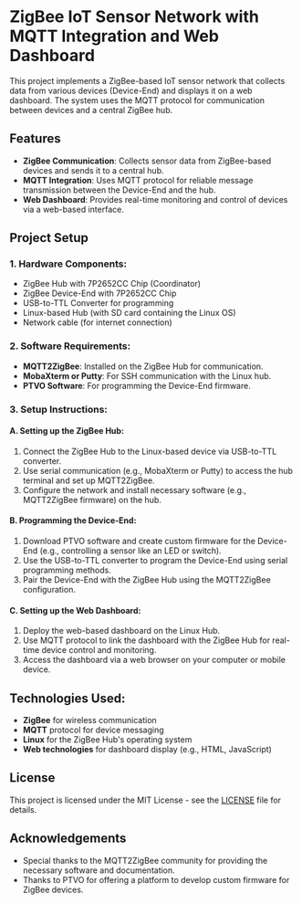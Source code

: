 # ZigBee IoT Sensor Network with MQTT Integration and Web Dashboard

This project implements a ZigBee-based IoT sensor network that collects data from various devices (Device-End) and displays it on a web dashboard. The system uses the MQTT protocol for communication between devices and a central ZigBee hub. 

## Features
- **ZigBee Communication**: Collects sensor data from ZigBee-based devices and sends it to a central hub.
- **MQTT Integration**: Uses MQTT protocol for reliable message transmission between the Device-End and the hub.
- **Web Dashboard**: Provides real-time monitoring and control of devices via a web-based interface.

## Project Setup

### 1. **Hardware Components**:
- ZigBee Hub with 7P2652CC Chip (Coordinator)
- ZigBee Device-End with 7P2652CC Chip
- USB-to-TTL Converter for programming
- Linux-based Hub (with SD card containing the Linux OS)
- Network cable (for internet connection)
  
### 2. **Software Requirements**:
- **MQTT2ZigBee**: Installed on the ZigBee Hub for communication.
- **MobaXterm or Putty**: For SSH communication with the Linux hub.
- **PTVO Software**: For programming the Device-End firmware.

### 3. **Setup Instructions**:

#### A. **Setting up the ZigBee Hub**:
1. Connect the ZigBee Hub to the Linux-based device via USB-to-TTL converter.
2. Use serial communication (e.g., MobaXterm or Putty) to access the hub terminal and set up MQTT2ZigBee.
3. Configure the network and install necessary software (e.g., MQTT2ZigBee firmware) on the hub.

#### B. **Programming the Device-End**:
1. Download PTVO software and create custom firmware for the Device-End (e.g., controlling a sensor like an LED or switch).
2. Use the USB-to-TTL converter to program the Device-End using serial programming methods.
3. Pair the Device-End with the ZigBee Hub using the MQTT2ZigBee configuration.

#### C. **Setting up the Web Dashboard**:
1. Deploy the web-based dashboard on the Linux Hub.
2. Use MQTT protocol to link the dashboard with the ZigBee Hub for real-time device control and monitoring.
3. Access the dashboard via a web browser on your computer or mobile device.

## Technologies Used:
- **ZigBee** for wireless communication
- **MQTT** protocol for device messaging
- **Linux** for the ZigBee Hub's operating system
- **Web technologies** for dashboard display (e.g., HTML, JavaScript)

## License
This project is licensed under the MIT License - see the [LICENSE](LICENSE) file for details.

## Acknowledgements
- Special thanks to the MQTT2ZigBee community for providing the necessary software and documentation.
- Thanks to PTVO for offering a platform to develop custom firmware for ZigBee devices.
